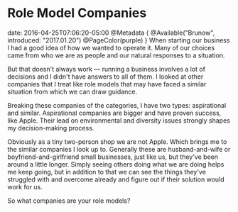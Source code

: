 # Role Model Companies
date: 2016-04-25T07:06:20-05:00
@Metadata {
  @Available("Brunow", introduced: "2017.01.20")
  @PageColor(purple)
}
When starting our business I had a good idea of how we wanted to operate it. Many of our choices came from who we are as people and our natural responses to a situation. 

But that doesn't always work &mdash; running a business involves a lot of decisions and I didn't have answers to all of them. I looked at other companies that I treat like role models that may have faced a similar situation from which we can draw guidance.

Breaking these companies of the categories, I have two types: aspirational and similar. Aspirational companies are bigger and have proven success, like Apple. Their lead on environmental and diversity issues strongly shapes my decision-making process.

Obviously as a tiny two-person shop we are not Apple. Which brings me to the similar companies I look up to. Generally these are husband-and-wife or boyfriend-and-girlfriend small businesses, just like us, but they've been around a little longer. Simply seeing others doing what we are doing helps me keep going, but in addition to that we can see the things they've struggled with and overcome already and figure out if their solution would work for us. 

So what companies are your role models?
